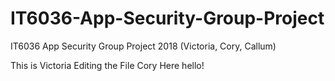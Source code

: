 # IT6036-App-Security-Group-Project
IT6036 App Security Group Project 2018 (Victoria, Cory, Callum)

This is Victoria Editing the File
Cory Here hello!
